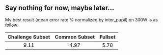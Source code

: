 ## Say nothing for now, maybe later...

My best result (mean error rate % normalized by inter_pupil) on 300W is as follow:

| Challenge Subset |  Common Subset   |      Fullset     |
| :--------------: | :--------------: | :--------------: |
|       9.11       |       4.97       |       5.78       |

